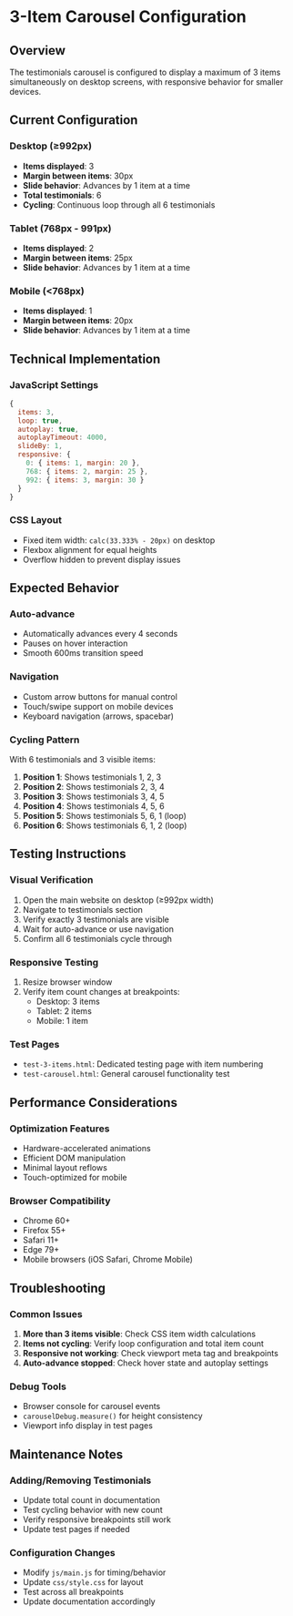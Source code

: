 # 3-Item Carousel Configuration

## Overview
The testimonials carousel is configured to display a maximum of 3 items simultaneously on desktop screens, with responsive behavior for smaller devices.

## Current Configuration

### Desktop (≥992px)
- **Items displayed**: 3
- **Margin between items**: 30px
- **Slide behavior**: Advances by 1 item at a time
- **Total testimonials**: 6
- **Cycling**: Continuous loop through all 6 testimonials

### Tablet (768px - 991px)
- **Items displayed**: 2
- **Margin between items**: 25px
- **Slide behavior**: Advances by 1 item at a time

### Mobile (<768px)
- **Items displayed**: 1
- **Margin between items**: 20px
- **Slide behavior**: Advances by 1 item at a time

## Technical Implementation

### JavaScript Settings
```javascript
{
  items: 3,
  loop: true,
  autoplay: true,
  autoplayTimeout: 4000,
  slideBy: 1,
  responsive: {
    0: { items: 1, margin: 20 },
    768: { items: 2, margin: 25 },
    992: { items: 3, margin: 30 }
  }
}
```

### CSS Layout
- Fixed item width: `calc(33.333% - 20px)` on desktop
- Flexbox alignment for equal heights
- Overflow hidden to prevent display issues

## Expected Behavior

### Auto-advance
- Automatically advances every 4 seconds
- Pauses on hover interaction
- Smooth 600ms transition speed

### Navigation
- Custom arrow buttons for manual control
- Touch/swipe support on mobile devices
- Keyboard navigation (arrows, spacebar)

### Cycling Pattern
With 6 testimonials and 3 visible items:
1. **Position 1**: Shows testimonials 1, 2, 3
2. **Position 2**: Shows testimonials 2, 3, 4
3. **Position 3**: Shows testimonials 3, 4, 5
4. **Position 4**: Shows testimonials 4, 5, 6
5. **Position 5**: Shows testimonials 5, 6, 1 (loop)
6. **Position 6**: Shows testimonials 6, 1, 2 (loop)

## Testing Instructions

### Visual Verification
1. Open the main website on desktop (≥992px width)
2. Navigate to testimonials section
3. Verify exactly 3 testimonials are visible
4. Wait for auto-advance or use navigation
5. Confirm all 6 testimonials cycle through

### Responsive Testing
1. Resize browser window
2. Verify item count changes at breakpoints:
   - Desktop: 3 items
   - Tablet: 2 items
   - Mobile: 1 item

### Test Pages
- `test-3-items.html`: Dedicated testing page with item numbering
- `test-carousel.html`: General carousel functionality test

## Performance Considerations

### Optimization Features
- Hardware-accelerated animations
- Efficient DOM manipulation
- Minimal layout reflows
- Touch-optimized for mobile

### Browser Compatibility
- Chrome 60+
- Firefox 55+
- Safari 11+
- Edge 79+
- Mobile browsers (iOS Safari, Chrome Mobile)

## Troubleshooting

### Common Issues
1. **More than 3 items visible**: Check CSS item width calculations
2. **Items not cycling**: Verify loop configuration and total item count
3. **Responsive not working**: Check viewport meta tag and breakpoints
4. **Auto-advance stopped**: Check hover state and autoplay settings

### Debug Tools
- Browser console for carousel events
- `carouselDebug.measure()` for height consistency
- Viewport info display in test pages

## Maintenance Notes

### Adding/Removing Testimonials
- Update total count in documentation
- Test cycling behavior with new count
- Verify responsive breakpoints still work
- Update test pages if needed

### Configuration Changes
- Modify `js/main.js` for timing/behavior
- Update `css/style.css` for layout
- Test across all breakpoints
- Update documentation accordingly